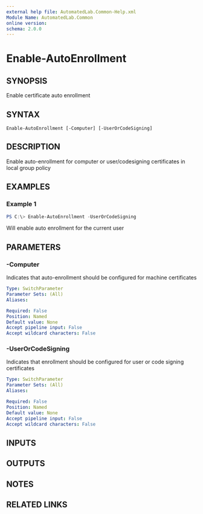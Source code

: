 ```yaml
---
external help file: AutomatedLab.Common-Help.xml
Module Name: AutomatedLab.Common
online version:
schema: 2.0.0
---
```


# Enable-AutoEnrollment

## SYNOPSIS

Enable certificate auto enrollment

## SYNTAX

```
Enable-AutoEnrollment [-Computer] [-UserOrCodeSigning]
```

## DESCRIPTION

Enable auto-enrollment for computer or user/codesigning certificates in local group policy

## EXAMPLES

### Example 1
```powershell
PS C:\> Enable-AutoEnrollment -UserOrCodeSigning
```

Will enable auto enrollment for the current user

## PARAMETERS

### -Computer

Indicates that auto-enrollment should be configured for machine certificates

```yaml
Type: SwitchParameter
Parameter Sets: (All)
Aliases:

Required: False
Position: Named
Default value: None
Accept pipeline input: False
Accept wildcard characters: False
```

### -UserOrCodeSigning

Indicates that enrollment should be configured for user or code signing certificates

```yaml
Type: SwitchParameter
Parameter Sets: (All)
Aliases:

Required: False
Position: Named
Default value: None
Accept pipeline input: False
Accept wildcard characters: False
```

## INPUTS

## OUTPUTS

## NOTES

## RELATED LINKS
